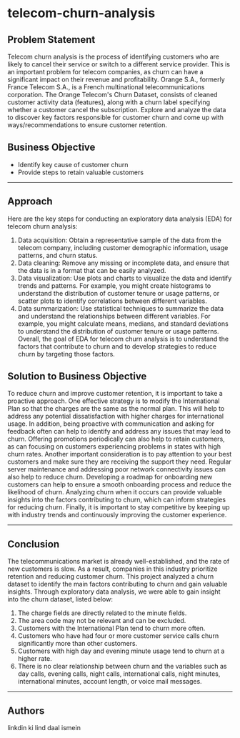 # telecom-churn-analysis
## Problem Statement

Telecom churn analysis is the process of identifying customers who are likely to cancel their service or switch to a different service provider. This is an important problem for telecom companies, as churn can have a significant impact on their revenue and profitability.
Orange S.A., formerly France Telecom S.A., is a French multinational telecommunications corporation. The Orange Telecom's Churn Dataset, consists of cleaned customer activity data (features), along with a churn label specifying whether a customer cancel the subscription. Explore and analyze the data to discover key factors responsible for customer churn and come up with ways/recommendations to ensure customer retention.

## Business Objective

- Identify key cause of customer churn
- Provide steps to retain valuable customers

---

## Approach

Here are the key steps for conducting an exploratory data analysis (EDA) for telecom churn analysis:
1.	Data acquisition: Obtain a representative sample of the data from the telecom company, including customer demographic information, usage patterns, and churn status.
2.	Data cleaning: Remove any missing or incomplete data, and ensure that the data is in a format that can be easily analyzed.
3.	Data visualization: Use plots and charts to visualize the data and identify trends and patterns. For example, you might create histograms to understand the distribution of customer tenure or usage patterns, or scatter plots to identify correlations between different variables.
4.	Data summarization: Use statistical techniques to summarize the data and understand the relationships between different variables. For example, you might calculate means, medians, and standard deviations to understand the distribution of customer tenure or usage patterns.
Overall, the goal of EDA for telecom churn analysis is to understand the factors that contribute to churn and to develop strategies to reduce churn by targeting those factors.

## Solution to Business Objective

To reduce churn and improve customer retention, it is important to take a proactive approach. One effective strategy is to modify the International Plan so that the charges are the same as the normal plan. This will help to address any potential dissatisfaction with higher charges for international usage. In addition, being proactive with communication and asking for feedback often can help to identify and address any issues that may lead to churn. Offering promotions periodically can also help to retain customers, as can focusing on customers experiencing problems in states with high churn rates. Another important consideration is to pay attention to your best customers and make sure they are receiving the support they need. Regular server maintenance and addressing poor network connectivity issues can also help to reduce churn. Developing a roadmap for onboarding new customers can help to ensure a smooth onboarding process and reduce the likelihood of churn. Analyzing churn when it occurs can provide valuable insights into the factors contributing to churn, which can inform strategies for reducing churn. Finally, it is important to stay competitive by keeping up with industry trends and continuously improving the customer experience.

---

## Conclusion

The telecommunications market is already well-established, and the rate of new customers is slow. As a result, companies in this industry prioritize retention and reducing customer churn. This project analyzed a churn dataset to identify the main factors contributing to churn and gain valuable insights. Through exploratory data analysis, we were able to gain insight into the churn dataset, listed below:
1.	The charge fields are directly related to the minute fields.
2.	The area code may not be relevant and can be excluded.
3.	Customers with the International Plan tend to churn more often.
4.	Customers who have had four or more customer service calls churn significantly more than other customers.
5.	Customers with high day and evening minute usage tend to churn at a higher rate.
6.	There is no clear relationship between churn and the variables such as day calls, evening calls, night calls, international calls, night minutes, international minutes, account length, or voice mail messages.

---

## Authors
linkdin ki lind daal ismein
